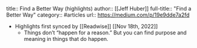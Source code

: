 title:: Find a Better Way (highlights)
author:: [[Jeff Huber]]
full-title:: "Find a Better Way"
category:: #articles
url:: https://medium.com/p/19e9dde7a2fd

- Highlights first synced by [[Readwise]] [[Nov 18th, 2022]]
	- Things don’t “happen for a reason.” But you can find purpose and meaning in things that do happen.